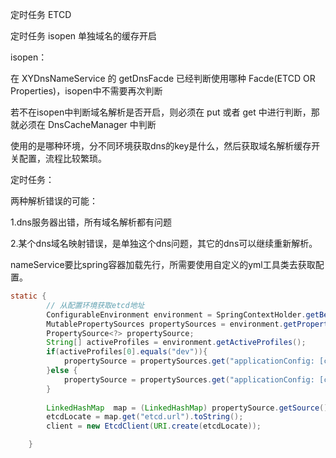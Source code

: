 定时任务    ETCD 





定时任务  isopen    单独域名的缓存开启  



isopen：

在 XYDnsNameService 的 getDnsFacde 已经判断使用哪种 Facde(ETCD OR Properties)，isopen中不需要再次判断

若不在isopen中判断域名解析是否开启，则必须在 put 或者 get 中进行判断，那就必须在 DnsCacheManager 中判断

使用的是哪种环境，分不同环境获取dns的key是什么，然后获取域名解析缓存开关配置，流程比较繁琐。



定时任务：

两种解析错误的可能：

1.dns服务器出错，所有域名解析都有问题

2.某个dns域名映射错误，是单独这个dns问题，其它的dns可以继续重新解析。



nameService要比spring容器加载先行，所需要使用自定义的yml工具类去获取配置。



```java
static {
        // 从配置环境获取etcd地址
        ConfigurableEnvironment environment = SpringContextHolder.getBean(ConfigurableEnvironment.class);
        MutablePropertySources propertySources = environment.getPropertySources();
        PropertySource<?> propertySource;
        String[] activeProfiles = environment.getActiveProfiles();
        if(activeProfiles[0].equals("dev")){
            propertySource = propertySources.get("applicationConfig: [classpath:/application-dev.yml]");
        }else {
            propertySource = propertySources.get("applicationConfig: [classpath:/application-test.yml]");
        }
        
        LinkedHashMap  map = (LinkedHashMap) propertySource.getSource();
        etcdLocate = map.get("etcd.url").toString();
        client = new EtcdClient(URI.create(etcdLocate));

    }
```

